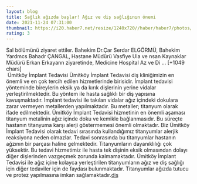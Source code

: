 ```yaml
--- 
layout: blog
title: Sağlık ağızda başlar! Ağız ve diş sağlığının önemi
date: 2021-11-24 07:31:00
thumbnail: https://i20.haber7.net/resize/1240x720//haber/haber7/photos/2021/47/saglik_agizda_baslar_agiz_ve_dis_sagliginin_onemi_1637738644_016.jpg
rating: 3
---
```

Sal bölümünü ziyaret ettiler. Bahekim Dr.Çar Serdar ELGÖRMÜ, Bahekim Yardmcs Bahadr ÇANGAL, Hastane Müdürü Vasfiye Ula ve nsan Kaynaklar Müdürü Erkan Erkayann ziyaretinde, Medicine Hospital Az ve Di … [+1049 chars]</br>&nbsp;Ümitköy İmplant Tedavisi
Ümitköy İmplant Tedavisi diş kliniğimizin en önemli ve en çok tercih edilen hizmetlerinde birisidir. İmplant tedavisi yönteminde bireylerin eksik ya da kırık dişlerinin yerine vidalar yerleştirilmektedir. Bu yöntem ile hasta sağlıklı bir diş yapısına kavuşmaktadır. İmplant tedavisi ile takılan vidalar ağız içindeki dokulara zarar vermeyen metallerden yapılmaktadır. Bu metaller; titanyum olarak ifade edilmektedir. Ümitköy İmplant Tedavisi hizmetinin en önemli aşaması titanyum metalinin ağız içinde doku ve kemikle bağlanmasıdır. Bu süreçte hastanın titanyuma karşı alerji göstermemesi önemli olmaktadır. Biz Ümitköy İmplant Tedavisi olarak tedavi sırasında kullandığımız titanyumlar alerjik reaksiyona neden olmazlar. Tedavi sonrasında bu titanyumlar hastanın ağzının bir parçası haline gelmektedir. Titanyumların dayanıklılığı çok yüksektir. Bu tedavi hizmetimiz ile hasta tek dişinin eksik olmasından dolayı diğer dişlerinden vazgeçmek zorunda kalmamaktadır. Ümitköy İmplant Tedavisi ile ağız içine kolayca yerleştirilen titanyumların ağız ve diş sağlığı için diğer tedaviler için de faydası bulunmaktadır. Titanyumlar ağızda tutucu ve protez yapılmasına imkan sağlamaktadır.<a href="https://www.umitkoydent.com/tedavi/umitkoy-implant-tedavisi">diş</a>